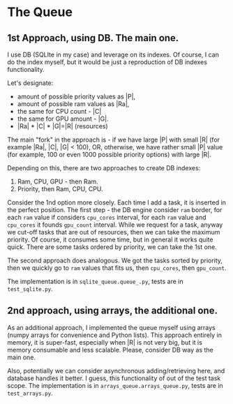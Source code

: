 # The Queue


## 1st Approach, using DB. The main one. 
I use DB (SQLIte in my case) and leverage on its indexes.
Of course, I can do the index myself, but it would be just a reproduction of DB indexes functionality.

Let's designate:
* amount of possible priority values as |P|,
* amount of possible ram values as |Ra|,
* the same for CPU count - |C|
* the same for GPU amount - |G|.
* |Ra| * |C| * |G|=|R| (resources)

The main "fork" in the approach is - if we have large |P| with small |R| 
(for example |Ra|, |C|, |G| < 100), OR, otherwise, we have rather small |P| value (for example, 100 or even 
1000 possible priority options) with large |R|. 

Depending on this, there are two approaches to create DB indexes:
1. Ram, CPU, GPU - then Ram.
2. Priority, then Ram, CPU, CPU.
 
Consider the 1nd option more closely.
Each time I add a task, it is inserted in the perfect position. 
The first step - the DB engine consider `ram` border, for each `ram` value if considers `cpu_cores` interval, 
for each `ram` value and `cpu_cores` it founds `gpu_count` interval.
While we request for a task, anyway we cut-off tasks that are out of resources, 
then we can take the maximum priority. 
Of course, it consumes some time, but in general it works quite quick.
There are some tasks ordered by priority, we can take the 1st one. 

The second approach does analogous. We got the tasks sorted by priority, 
then we quickly go to `ram` values that fits us, then `cpu_cores`, then `gpu_count`.    
 
The implementation is in `sqlite_queue.queue_.py`, tests are in `test_sqlite.py`.

## 2nd approach, using arrays, the additional one.

As an additional approach, I implemented the queue myself using arrays (numpy arrays for convenience and Python lists).
This approach entirely in memory, it is super-fast, especially when |R| is not very big, 
but it is memory consumable and less scalable.
Please, consider DB way as the main one. 

Also, potentially we can consider asynchronous adding/retrieving here, and database handles it better. 
I guess, this functionality of out of the test task scope. 
The implementation is in `arrays_queue.arrays_queue.py`, tests are in `test_arrays.py`.
